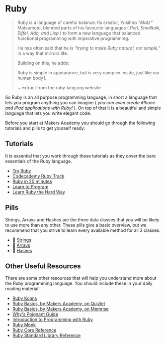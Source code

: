 # Ruby

> Ruby is a language of careful balance. Its creator, Yukihiro _"Matz"_ Matsumoto, blended parts of his favourite languages ( _Perl, Smalltalk, Eiffel, Ada, and Lisp_ ) to form a new language that balanced functional programming with imperative programming.
>
> He has often said that he is _"trying to make Ruby natural, not simple,"_ in a way that mirrors life.
>
> Building on this, he adds:
>
> Ruby is simple in appearance, but is very complex inside, just like our human body1.
>
> ~ extract from the ruby-lang.org website

So Ruby is an all purpose programming language, in short a language that lets you program anything you can imagine ( _you can even create iPhone and iPad applications with Ruby!_ ). On top of that it is a beautiful and simple language that lets you write elegant code.

Before you start at Makers Academy you should go through the following tutorials and pills to get yourself ready:

## Tutorials

It is essential that you work through these tutorials as they cover the bare essentials of the Ruby language.

- [Try Ruby](http://tryruby.org)
- [Codecademy Ruby Track](http://www.codecademy.com/tracks/ruby)
- [Ruby in 20 minutes](https://www.ruby-lang.org/en/documentation/quickstart/)
- [Learn to Program](https://pine.fm/LearnToProgram/)
- [Learn Ruby the Hard Way](http://ruby.learncodethehardway.org/book/)

## Pills

Strings, Arrays and Hashes are the three data classes that you will be likely to use more than any other. These pills give a basic overview, but we recommend that you strive to learn every available method for all 3 classes.

- :pill: [Strings](/pills/strings.md)
- :pill: [Arrays](/pills/arrays.md) 
- :pill: [Hashes](/pills/hashes.md) 

## Other Useful Resources

There are some other resources that will help you understand more about the Ruby programming language. You should include these in your daily reading material!

- [Ruby Koans](http://rubykoans.com)
- [Ruby Basics, by Makers Academy, on Quizlet](http://quizlet.com/join/VctmNbYus)
- [Ruby Basics, by Makers Academy, on Memrise](http://www.memrise.com/course/357359/ruby-by-makers-academy/)
- [Why's Poignant Guide](http://mislav.uniqpath.com/poignant-guide/)
- [Introduction to Programming with Ruby](http://www.gotealeaf.com/books/ruby)
- [Ruby Monk](https://rubymonk.com)
- [Ruby Core Reference](http://www.ruby-doc.org/core-2.1.2/)
- [Ruby Standard Library Reference](http://www.ruby-doc.org/stdlib-2.1.2/)
